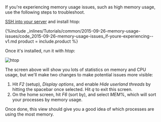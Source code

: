 <!--  usedin: [ _legacy_docker/Tutorials/2015-09-26-memory-usage-issues-v1.md, _maestro/Tutorials/2015-09-26-memory-usage-issues-v1.md, _node/tutorials/2015-09-26-memory-usage-issues-v1.md, _rails/Tutorials/2015-09-26-memory-usage-issues-v1.md] -->


If you're experiencing memory usage issues, such as high memory usage, use the following steps to troubleshoot.

[SSH into your server](http://help.cloud66.com/managing-your-stack/ssh-to-your-server) and install htop:

{%include _inlines/Tutorials/common/2015-09-26-memory-usage-issues/code_2015-09-26-memory-usage-issues_if-youre-experiencing--v1.md  product = include.product %}

Once it's installed, run it with _htop_:

![htop](http://assets.cloud66.com/help/images/htop.png)

The screen above will show you lots of statistics on memory and CPU usage, but we'll make two changes to make potential issues more visible:

1.  Hit _F2_ (setup), _Display options_, and enable _Hide userland threads_ by hitting the spacebar once selected. Hit _q_ to exit this screen.
2.  On the home screen, hit _F6_ (sort by), and select _MEM%_, which will sort your processes by memory usage.

Once done, this view should give you a good idea of which processes are using the most memory.
